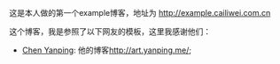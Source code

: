 这是本人做的第一个example博客，地址为 http://example.cailiwei.com.cn

这个博客，我是参照了以下网友的模板，这里我感谢他们：
* [Chen Yanping](https://github.com/yanping): 他的博客<http://art.yanping.me/>;
